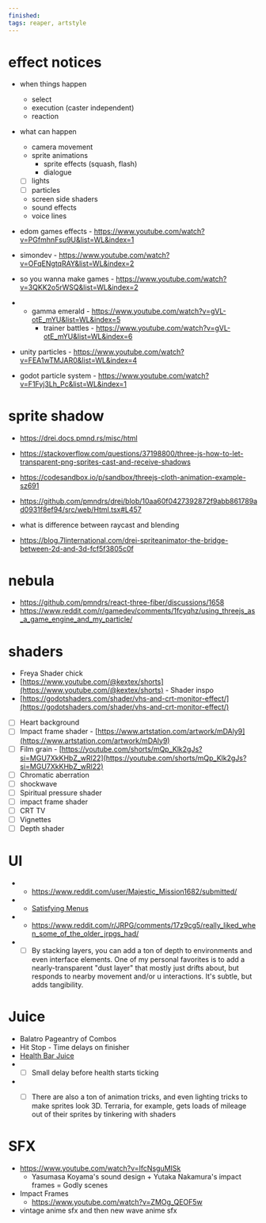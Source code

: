 ```yaml
---
finished: 
tags: reaper, artstyle
---
```

# effect notices
- when things happen
	- select
	- execution (caster independent)
	- reaction
- what can happen
	- camera movement
	- sprite animations
		- sprite effects (squash, flash)
		- dialogue
	- [ ] lights
	- [ ]  particles
	- screen side shaders
	- sound effects
	- voice lines


- edom games effects - https://www.youtube.com/watch?v=PGfmhnFsu9U&list=WL&index=1
- simondev - https://www.youtube.com/watch?v=OFqENgtqRAY&list=WL&index=2
- so you wanna make games - https://www.youtube.com/watch?v=3QKK2o5rWSQ&list=WL&index=2
- - gamma emerald - https://www.youtube.com/watch?v=gVL-otE_mYU&list=WL&index=5
	- trainer battles - https://www.youtube.com/watch?v=gVL-otE_mYU&list=WL&index=6
- unity particles - https://www.youtube.com/watch?v=FEA1wTMJAR0&list=WL&index=4
- godot particle system - https://www.youtube.com/watch?v=F1Fyj3Lh_Pc&list=WL&index=1

# sprite shadow
- https://drei.docs.pmnd.rs/misc/html
- https://stackoverflow.com/questions/37198800/three-js-how-to-let-transparent-png-sprites-cast-and-receive-shadows
- https://codesandbox.io/p/sandbox/threejs-cloth-animation-example-sz691
- https://github.com/pmndrs/drei/blob/10aa60f0427392872f9abb861789ad0931f8ef94/src/web/Html.tsx#L457

- what is difference between raycast and blending
- https://blog.7linternational.com/drei-spriteanimator-the-bridge-between-2d-and-3d-fcf5f3805c0f

# nebula
- https://github.com/pmndrs/react-three-fiber/discussions/1658
- https://www.reddit.com/r/gamedev/comments/1fcyqhz/using_threejs_as_a_game_engine_and_my_particle/

# shaders
- Freya Shader chick
- [https://www.youtube.com/@kextex/shorts](https://www.youtube.com/@kextex/shorts) - Shader inspo
- [https://godotshaders.com/shader/vhs-and-crt-monitor-effect/](https://godotshaders.com/shader/vhs-and-crt-monitor-effect/)
- [ ] Heart background
- [ ] Impact frame shader - [https://www.artstation.com/artwork/mDAly9](https://www.artstation.com/artwork/mDAly9)
- [ ] Film grain - [https://youtube.com/shorts/mQp_Klk2gJs?si=MGU7XkKHbZ_wRl22](https://youtube.com/shorts/mQp_Klk2gJs?si=MGU7XkKHbZ_wRl22)
- [ ] Chromatic aberration
- [ ] shockwave
- [ ]  Spiritual pressure shader
- [ ] impact frame shader
- [ ] CRT TV
- [ ] Vignettes
- [ ] Depth shader

# UI 
- - https://www.reddit.com/user/Majestic_Mission1682/submitted/
- -  [Satisfying Menus](https://www.reddit.com/r/JRPG/comments/18zf8pj/the_rpgs_with_the_most_satisfying_menus/)
- - https://www.reddit.com/r/JRPG/comments/17z9cg5/really_liked_when_some_of_the_older_jrpgs_had/
- - [ ] By stacking layers, you can add a ton of depth to environments and even interface elements. One of my personal favorites is to add a nearly-transparent "dust layer" that mostly just drifts about, but responds to nearby movement and/or u interactions. It's subtle, but adds tangibility.

# Juice
- Balatro Pageantry of Combos
- Hit Stop - Time delays on finisher
- [Health Bar Juice](https://www.youtube.com/watch?v=YEZXVK1-tlU&t=438s)
- - [ ] Small delay before health starts ticking
- - [ ] There are also a ton of animation tricks, and even lighting tricks to make sprites look 3D. Terraria, for example, gets loads of mileage out of their sprites by tinkering with shaders


# SFX
- https://www.youtube.com/watch?v=IfcNsguMISk
	- Yasumasa Koyama's sound design + Yutaka Nakamura's impact frames = Godly scenes
- Impact Frames 
	- https://www.youtube.com/watch?v=ZMOg_QEOF5w
- vintage anime sfx and then new wave anime sfx